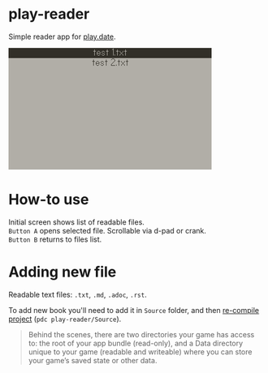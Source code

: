 # play-reader
Simple reader app for [play.date](https://play.date).  

![example](./example.gif)

# How-to use
Initial screen shows list of readable files.  
`Button A` opens selected file. Scrollable via d-pad or crank.  
`Button B` returns to files list. 

# Adding new file
Readable text files: `.txt`, `.md`, `.adoc`, `.rst`.  

To add new book you'll need to add it in `Source` folder, and then [re-compile project](https://sdk.play.date/1.10.0/Inside%20Playdate.html#_compiling_a_project) (`pdc play-reader/Source`). 

>Behind the scenes, there are two directories your game has access to: the root of your app bundle (read-only), and a Data directory unique to your game (readable and writeable) where you can store your game’s saved state or other data.
